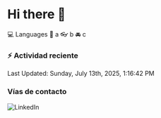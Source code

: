 # Hi there 👋

:computer: Languages
:pencil: a
:eyeglasses: b
:oncoming_automobile: c

### :zap: Actividad reciente
<!--RECENT_ACTIVITY:start-->
<!--RECENT_ACTIVITY:end-->
<!--RECENT_ACTIVITY:last_update-->
Last Updated: Sunday, July 13th, 2025, 1:16:42 PM
<!--RECENT_ACTIVITY:last_update_end-->

### Vías de contacto

![LinkedIn](https://www.linkedin.com/in/irving-hernández-226846205/)

